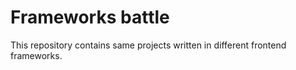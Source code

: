 # Frameworks battle

This repository contains same projects written in different frontend frameworks.
